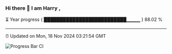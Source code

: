 ### Hi there 👋 I am Harry , 

⏳ Year progress { ██████████████████████████▁▁▁▁ } 88.02 %

---

⏰ Updated on Mon, 18 Nov 2024 03:21:54 GMT

![Progress Bar CI](https://github.com/duykhang68/duykhang68/workflows/Progress%20Bar%20CI/badge.svg)
